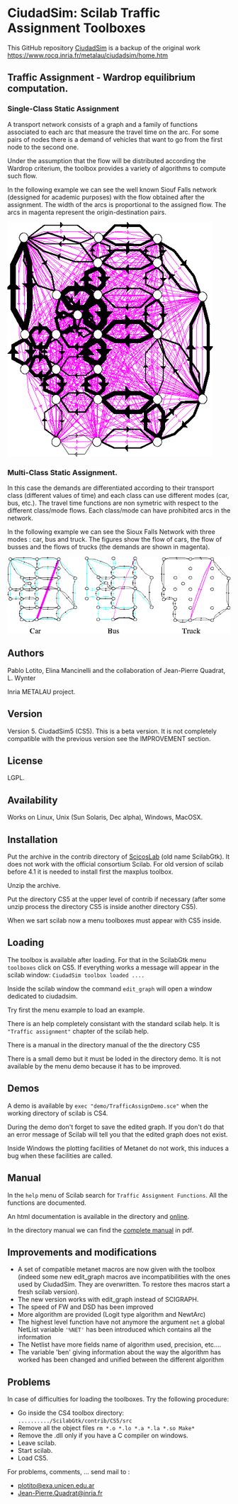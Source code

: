 # CiudadSim: Scilab Traffic Assignment Toolboxes

This GitHub repository [CiudadSim](https://github.com/Lecrapouille/CiudadSim)
is a backup of the original work https://www.rocq.inria.fr/metalau/ciudadsim/home.htm

## Traffic Assignment - Wardrop equilibrium computation.

### Single-Class Static Assignment

A transport network consists of a graph and a family of functions associated to
each arc that measure the travel time on the arc. For some pairs of nodes there
is a demand of vehicles that want to go from the first node to the second one.

Under the assumption that the flow will be distributed according the Wardrop
criterium, the toolbox provides a variety of algorithms to compute such flow.

In the following example we can see the well known Siouf Falls network
(dessigned for academic purposes) with the flow obtained after the
assignment. The width of the arcs is proportional to the assigned flow. The arcs
in magenta represent the origin-destination pairs.

![single assignment](pics/siouxlin3.png)

### Multi-Class Static Assignment.

In this case the demands are differentiated according to their transport class
(different values of time) and each class can use different modes (car, bus,
etc.). The travel time functions are non symetric with respect to the different
class/mode flows. Each class/mode can have prohibited arcs in the network.

In the following example we can see the Sioux Falls Network with three modes :
car, bus and truck. The figures show the flow of cars, the flow of busses and
the flows of trucks (the demands are shown in magenta).

![multi assignment](pics/siouxlos33.png)

## Authors

Pablo Lotito, Elina Mancinelli and the collaboration of Jean-Pierre Quadrat,
L. Wynter

Inria METALAU project.

## Version

Version 5. CiudadSim5 (CS5). This is a beta version. It is not completely
compatible with the previous version see the IMPROVEMENT section.

## License

LGPL.

## Availability

Works on Linux, Unix (Sun Solaris, Dec alpha), Windows, MacOSX.

## Installation

Put the archive in the contrib directory of
[ScicosLab](http://www.scicoslab.org/) (old name ScilabGtk).  It does not work
with the official consortium Scilab.  For old version of scilab before 4.1 it is
needed to install first the maxplus toolbox.

Unzip the archive.

Put the directory CS5 at the upper level of contrib if necessary (after some
unzip process the directory CS5 is inside another directory CS5).

When we sart scilab now a menu toolboxes must appear with CS5 inside.

## Loading

The toolbox is available after loading.  For that in the ScilabGtk menu
`toolboxes` click on CS5.  If everything works a message will appear in the
scilab window: `CiudadSim toolbox loaded ....`

Inside the scilab window the command `edit_graph` will open a window dedicated
to ciudadsim.

Try first the menu example to load an example.

There is an help completely consistant with the standard scilab help.  It is
`"Traffic assignment"` chapter of the scilab help.

There is a manual in the directory manual of the the directory CS5

There is a small demo but it must be loded in the directory demo.  It is not
available by the menu demo because it has to be improved.

## Demos

A demo is available by `exec "demo/TrafficAssignDemo.sce"` when the working
directory of scilab is CS4.

During the demo don't forget to save the edited graph. If you don't do that an
error message of Scilab will tell you that the edited graph does not exist.

Inside Windows the plotting facilities of Metanet do not work, this induces a
bug when these facilities are called.

## Manual

In the `help` menu of Scilab search for `Traffic Assignment Functions`. All the
functions are documented.

An html documentation is available in the directory and [online](https://lecrapouille.github.io/CiudadSim).

In the directory manual we can find the [complete manual](manual/manual.pdf) in
pdf.


## Improvements and modifications

- A set of compatible metanet macros are now given with the toolbox (indeed some
  new edit_graph macros ave incompatibilities with the ones used by
  CiudadSim. They are overwritten. To restore thes macros start a fresh scilab
  version).
- The new version works with edit_graph instead of SCIGRAPH.
- The speed of FW and DSD has been improved
- More algorithm are provided (Logit type algorithm and NewtArc)
- The highest level function have not anymore the argument `net` a global
  NetList variable `'%NET'` has been introduced which contains all the
  information
- The Netlist have more fields name of algorithm used, precision, etc....
- The variable 'ben' giving information about the way the algorithm has worked
  has been changed and unified between the different algorithm

## Problems

In case of difficulties for loading the toolboxes. Try the following procedure:
- Go inside the CS4 toolbox directory:
  `........../ScilabGtk/contrib/CS5/src`
- Remove all the object files
  `rm *.o *.lo *.a *.la *.so Make*`
- Remove the .dll only if you have a C compiler on windows.
- Leave scilab.
- Start scilab.
- Load CS5.

For problems, comments, ... send mail to :
- plotito@exa.unicen.edu.ar
- Jean-Pierre.Quadrat@inria.fr
